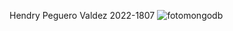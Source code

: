 Hendry Peguero Valdez 2022-1807
![fotomongodb](https://github.com/user-attachments/assets/1d5cdee3-cc96-43e5-8719-9dd953aa4dfb)
